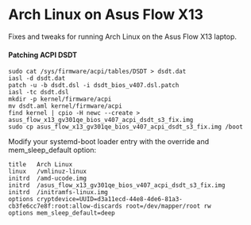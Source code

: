 # Arch Linux on Asus Flow X13
Fixes and tweaks for running Arch Linux on the Asus Flow X13 laptop.

#### Patching ACPI DSDT
```
sudo cat /sys/firmware/acpi/tables/DSDT > dsdt.dat
iasl -d dsdt.dat
patch -u -b dsdt.dsl -i dsdt_bios_v407.dsl.patch
iasl -tc dsdt.dsl
mkdir -p kernel/firmware/acpi
mv dsdt.aml kernel/firmware/acpi
find kernel | cpio -H newc --create > asus_flow_x13_gv301qe_bios_v407_acpi_dsdt_s3_fix.img
sudo cp asus_flow_x13_gv301qe_bios_v407_acpi_dsdt_s3_fix.img /boot
```

Modify your systemd-boot loader entry with the override and mem_sleep_default option:
```
title	Arch Linux
linux	/vmlinuz-linux
initrd	/amd-ucode.img
initrd  /asus_flow_x13_gv301qe_bios_v407_acpi_dsdt_s3_fix.img
initrd	/initramfs-linux.img
options cryptdevice=UUID=d3a11ecd-44e8-4de6-81a3-cb3fe6cc7e8f:root:allow-discards root=/dev/mapper/root rw
options mem_sleep_default=deep
```
